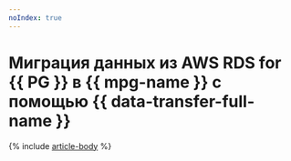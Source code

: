 ```yaml
---
noIndex: true
---
```


# Миграция данных из AWS RDS for {{ PG }} в {{ mpg-name }} с помощью {{ data-transfer-full-name }}

{% include [article-body](../../_tutorials/dataplatform/datatransfer/rds-to-mpg.md) %}
